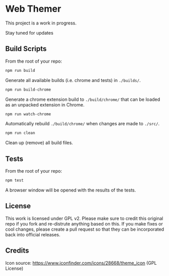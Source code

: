 # Web Themer

This project is a work in progress.

Stay tuned for updates

## Build Scripts

From the root of your repo:

```bash
npm run build
```

Generate all  available builds (i.e. chrome and tests) in `./builds/`.

```bash
npm run build-chrome
```

Generate a chrome extension build to `./build/chrome/` that can be loaded as an unpacked extension in Chrome.

```bash
npm run watch-chrome
```

Automatically rebuild `./build/chrome/` when changes are made to `./src/`.


```bash
npm run clean
```

Clean up (remove) all build files.

## Tests

From the root of your repo:

```bash
npm test
```

A browser window will be opened with the results of the tests.


## License

This work is licensed under GPL v2. Please make sure to credit this original repo if you fork and re-distrute anything based on this. If you make fixes or cool changes, please create a pull request so that they can be incorporated back into official releases.

## Credits

Icon source: https://www.iconfinder.com/icons/28668/theme_icon (GPL License)